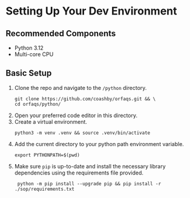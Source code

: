 # Setting Up Your Dev Environment
## Recommended Components
- Python 3.12
- Multi-core CPU

## Basic Setup
1. Clone the repo and navigate to the `/python` directory.
   ```shell
   git clone https://github.com/coashby/orfaqs.git && \
   cd orfaqs/python/
   ```
1. Open your preferred code editor in this directory.
1. Create a virtual environment.
    ```shell
    python3 -m venv .venv && source .venv/bin/activate
    ```
1. Add the current directory to your python path environment variable.
    ```
    export PYTHONPATH=$(pwd)
    ```
1. Make sure `pip` is up-to-date and install the necessary library dependencies
using the requirements file provided.
    ```shell
     python -m pip install --upgrade pip && pip install -r ./sop/requirements.txt
    ````